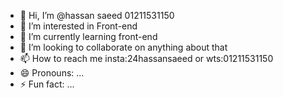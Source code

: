 - 👋 Hi, I’m @hassan saeed 01211531150
- 👀 I’m interested in Front-end
- 🌱 I’m currently learning front-end
- 💞️ I’m looking to collaborate on anything about that
- 📫 How to reach me insta:24hassansaeed  or wts:01211531150
- 😄 Pronouns: ...
- ⚡ Fun fact: ...

<!---
/01211531150 is a ✨ special ✨ repository because its `README.md` (this file) appears on your GitHub profile.
You can click the Preview link to take a look at your changes.
--->
